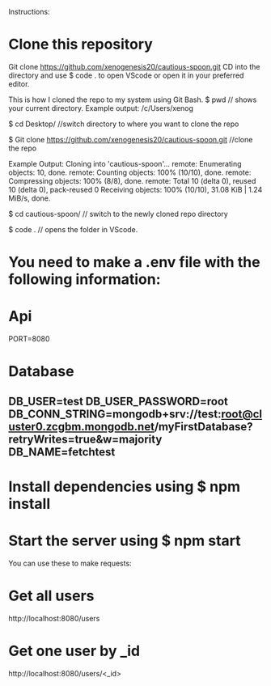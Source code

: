 Instructions: 

# Clone this repository
Git clone https://github.com/xenogenesis20/cautious-spoon.git
CD into the directory and use $ code .  to open VScode or open it in your preferred editor. 

This is how I cloned the repo to my system using Git Bash. 
$ pwd    // shows your current directory. 
Example output: /c/Users/xenog

$ cd Desktop/     //switch directory to where you want to clone the repo

$ Git clone https://github.com/xenogenesis20/cautious-spoon.git  //clone the repo

Example Output: 
Cloning into 'cautious-spoon'...
remote: Enumerating objects: 10, done.
remote: Counting objects: 100% (10/10), done.
remote: Compressing objects: 100% (8/8), done.
remote: Total 10 (delta 0), reused 10 (delta 0), pack-reused 0
Receiving objects: 100% (10/10), 31.08 KiB | 1.24 MiB/s, done.


$ cd cautious-spoon/    // switch to the newly cloned repo directory

$ code .    // opens the folder in VScode. 


# You need to make a .env file with the following information:

# Api
PORT=8080

# Database
DB_USER=test
DB_USER_PASSWORD=root
DB_CONN_STRING=mongodb+srv://test:root@cluster0.zcgbm.mongodb.net/myFirstDatabase?retryWrites=true&w=majority
DB_NAME=fetchtest
------------------------


# Install dependencies using $ npm install

# Start the server using $ npm start

You can use these to make requests:

# Get all users
http://localhost:8080/users

# Get one user by _id
http://localhost:8080/users/<_id>








